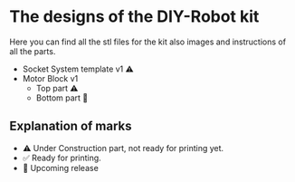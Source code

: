 # The designs of the DIY-Robot kit

Here you can find all the stl files for the kit also images and instructions of all the parts.

* Socket System template v1 :warning:
* Motor Block v1
  * Top part :warning:
  * Bottom part :construction:


## Explanation of marks
* :warning: Under Construction part, not ready for printing yet.
* :white_check_mark: Ready for printing.
* :construction: Upcoming release
